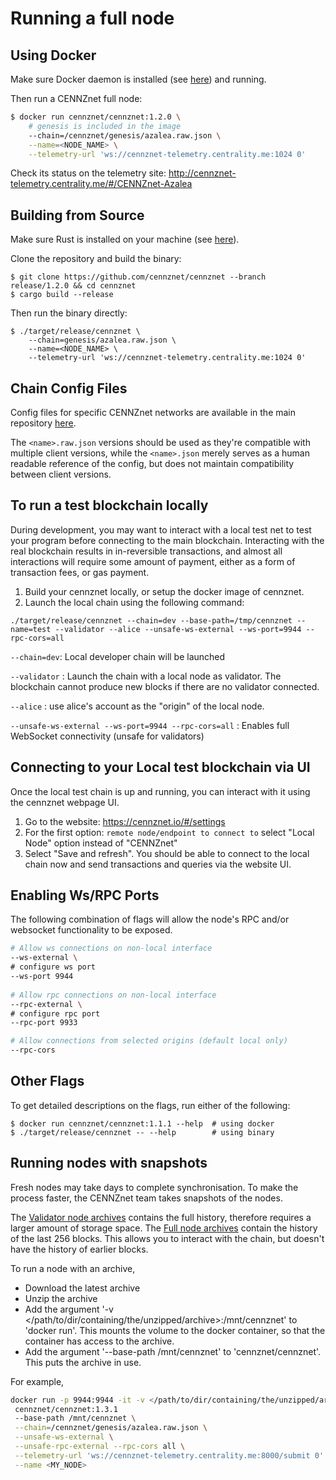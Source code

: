 # Running a full node

## Using Docker

Make sure Docker daemon is installed (see [here](Installing-Dependencies#Docker)) and running.

Then run a CENNZnet full node:

```bash
$ docker run cennznet/cennznet:1.2.0 \
    # genesis is included in the image
    --chain=/cennznet/genesis/azalea.raw.json \
    --name=<NODE_NAME> \
    --telemetry-url 'ws://cennznet-telemetry.centrality.me:1024 0'
```

Check its status on the telemetry site:
http://cennznet-telemetry.centrality.me/#/CENNZnet-Azalea

## Building from Source

Make sure Rust is installed on your machine (see [here](Installing-Dependencies#Rust)).

Clone the repository and build the binary:

```console
$ git clone https://github.com/cennznet/cennznet --branch release/1.2.0 && cd cennznet
$ cargo build --release
```

Then run the binary directly:
```console
$ ./target/release/cennznet \
    --chain=genesis/azalea.raw.json \
    --name=<NODE_NAME> \
    --telemetry-url 'ws://cennznet-telemetry.centrality.me:1024 0'
```

## Chain Config Files

Config files for specific CENNZnet networks are available in the main repository [here](https://github.com/cennznet/cennznet/tree/develop/genesis).

The `<name>.raw.json` versions should be used as they're compatible with multiple client versions, while the `<name>.json` merely serves as a human readable reference of the config, but does not maintain compatibility between client versions.

## To run a test blockchain locally
During development, you may want to interact with a local test net to test your program before connecting to the main blockchain. Interacting with the real blockchain results in in-reversible transactions, and almost all interactions will require some amount of payment, either as a form of transaction fees, or gas payment.

1. Build your cennznet locally, or setup the docker image of cennznet.
2. Launch the local chain using the following command:

```
./target/release/cennznet --chain=dev --base-path=/tmp/cennznet --name=test --validator --alice --unsafe-ws-external --ws-port=9944 --rpc-cors=all
```

`--chain=dev`: Local developer chain will be launched

`--validator` : Launch the chain with a local node as validator. The blockchain cannot produce new blocks if there are no validator connected.

`--alice` : use alice's account as the "origin" of the local node.

`--unsafe-ws-external --ws-port=9944 --rpc-cors=all` : Enables full WebSocket connectivity (unsafe for validators)

## Connecting to your Local test blockchain via UI
Once the local test chain is up and running, you can interact with it using the cennznet webpage UI. 
1. Go to the website: https://cennznet.io/#/settings
2. For the first option: `remote node/endpoint to connect to` select "Local Node" option instead of "CENNZnet"
3. Select "Save and refresh".
You should be able to connect to the local chain now and send transactions and queries via the website UI.

## Enabling Ws/RPC Ports
The following combination of flags will allow the node's RPC and/or websocket functionality to be exposed.
```bash
# Allow ws connections on non-local interface
--ws-external \
# configure ws port
--ws-port 9944
        
# Allow rpc connections on non-local interface
--rpc-external \
# configure rpc port
--rpc-port 9933

# Allow connections from selected origins (default local only)
--rpc-cors
```

## Other Flags

To get detailed descriptions on the flags, run either of the following:
```console
$ docker run cennznet/cennznet:1.1.1 --help  # using docker
$ ./target/release/cennznet -- --help        # using binary
```

## Running nodes with snapshots

Fresh nodes may take days to complete synchronisation. To make the process faster, the CENNZnet team takes snapshots of the nodes.

The [Validator node archives](https://s3-ap-southeast-1.amazonaws.com/cennznet-snapshots.centralityapp.com/azalea/1.2.2/validator/index.html) contains the full history, therefore requires a larger amount of storage space. 
The [Full node archives](https://s3-ap-southeast-1.amazonaws.com/cennznet-snapshots.centralityapp.com/azalea/1.2.2/fullnode/index.html) contain the history of the last 256 blocks. This allows you to interact with the chain, but doesn't have the history of earlier blocks.

To run a node with an archive,
* Download the latest archive
* Unzip the archive
* Add the argument  '-v </path/to/dir/containing/the/unzipped/archive>:/mnt/cennznet' to 'docker run'. This mounts the volume to the docker container, so that the container has access to the archive.
* Add the argument '--base-path /mnt/cennznet' to 'cennznet/cennznet'. This puts the archive in use.

For example,

```bash
docker run -p 9944:9944 -it -v </path/to/dir/containing/the/unzipped/archive>:/mnt/cennznet \
 cennznet/cennznet:1.3.1
 --base-path /mnt/cennznet \
 --chain=/cennznet/genesis/azalea.raw.json \
 --unsafe-ws-external \
 --unsafe-rpc-external --rpc-cors all \
 --telemetry-url 'ws://cennznet-telemetry.centrality.me:8000/submit 0' \
 --name <MY_NODE>
```
